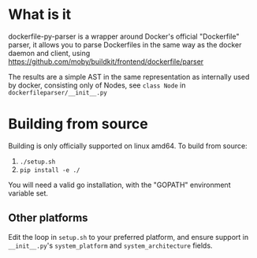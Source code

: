 # What is it

dockerfile-py-parser is a wrapper around Docker's official "Dockerfile" parser, it allows you to parse Dockerfiles
in the same way as the docker daemon and client, using https://github.com/moby/buildkit/frontend/dockerfile/parser

The results are a simple AST in the same representation as internally used by docker, consisting only of Nodes,
see `class Node` in `dockerfileparser/__init__.py`

# Building from source

Building is only officially supported on linux amd64. To build from source:

1. `./setup.sh`
2. `pip install -e ./`

You will need a valid go installation, with the "GOPATH" environment variable set.

## Other platforms
Edit the loop in `setup.sh` to your preferred platform, and ensure support in `__init__.py`'s `system_platform` and
`system_architecture` fields.